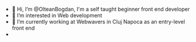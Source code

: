 - 👋 Hi, I’m @OlteanBogdan, I'm a self taught beginner front end developer
- 👀 I’m interested in Web development 
- 🌱 I’m currently working at Webwavers in Cluj Napoca as an entry-level front end
- 

